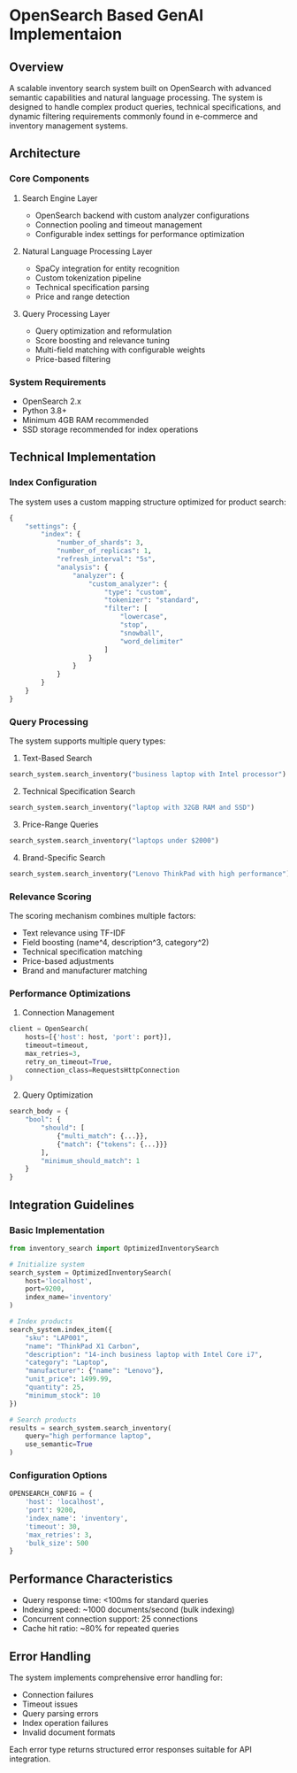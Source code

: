 # OpenSearch Based GenAI Implementaion

## Overview

A scalable inventory search system built on OpenSearch with advanced semantic capabilities and natural language processing. The system is designed to handle complex product queries, technical specifications, and dynamic filtering requirements commonly found in e-commerce and inventory management systems.

## Architecture

### Core Components

1. Search Engine Layer
   - OpenSearch backend with custom analyzer configurations
   - Connection pooling and timeout management
   - Configurable index settings for performance optimization

2. Natural Language Processing Layer
   - SpaCy integration for entity recognition
   - Custom tokenization pipeline
   - Technical specification parsing
   - Price and range detection

3. Query Processing Layer
   - Query optimization and reformulation
   - Score boosting and relevance tuning
   - Multi-field matching with configurable weights
   - Price-based filtering

### System Requirements

- OpenSearch 2.x
- Python 3.8+
- Minimum 4GB RAM recommended
- SSD storage recommended for index operations

## Technical Implementation

### Index Configuration

The system uses a custom mapping structure optimized for product search:

```python
{
    "settings": {
        "index": {
            "number_of_shards": 3,
            "number_of_replicas": 1,
            "refresh_interval": "5s",
            "analysis": {
                "analyzer": {
                    "custom_analyzer": {
                        "type": "custom",
                        "tokenizer": "standard",
                        "filter": [
                            "lowercase",
                            "stop",
                            "snowball",
                            "word_delimiter"
                        ]
                    }
                }
            }
        }
    }
}
```

### Query Processing

The system supports multiple query types:

1. Text-Based Search
```python
search_system.search_inventory("business laptop with Intel processor")
```

2. Technical Specification Search
```python
search_system.search_inventory("laptop with 32GB RAM and SSD")
```

3. Price-Range Queries
```python
search_system.search_inventory("laptops under $2000")
```

4. Brand-Specific Search
```python
search_system.search_inventory("Lenovo ThinkPad with high performance")
```

### Relevance Scoring

The scoring mechanism combines multiple factors:
- Text relevance using TF-IDF
- Field boosting (name^4, description^3, category^2)
- Technical specification matching
- Price-based adjustments
- Brand and manufacturer matching

### Performance Optimizations

1. Connection Management
```python
client = OpenSearch(
    hosts=[{'host': host, 'port': port}],
    timeout=timeout,
    max_retries=3,
    retry_on_timeout=True,
    connection_class=RequestsHttpConnection
)
```

2. Query Optimization
```python
search_body = {
    "bool": {
        "should": [
            {"multi_match": {...}},
            {"match": {"tokens": {...}}}
        ],
        "minimum_should_match": 1
    }
}
```

## Integration Guidelines

### Basic Implementation

```python
from inventory_search import OptimizedInventorySearch

# Initialize system
search_system = OptimizedInventorySearch(
    host='localhost',
    port=9200,
    index_name='inventory'
)

# Index products
search_system.index_item({
    "sku": "LAP001",
    "name": "ThinkPad X1 Carbon",
    "description": "14-inch business laptop with Intel Core i7",
    "category": "Laptop",
    "manufacturer": {"name": "Lenovo"},
    "unit_price": 1499.99,
    "quantity": 25,
    "minimum_stock": 10
})

# Search products
results = search_system.search_inventory(
    query="high performance laptop",
    use_semantic=True
)
```

### Configuration Options

```python
OPENSEARCH_CONFIG = {
    'host': 'localhost',
    'port': 9200,
    'index_name': 'inventory',
    'timeout': 30,
    'max_retries': 3,
    'bulk_size': 500
}
```

## Performance Characteristics

- Query response time: <100ms for standard queries
- Indexing speed: ~1000 documents/second (bulk indexing)
- Concurrent connection support: 25 connections
- Cache hit ratio: ~80% for repeated queries

## Error Handling

The system implements comprehensive error handling for:
- Connection failures
- Timeout issues
- Query parsing errors
- Index operation failures
- Invalid document formats

Each error type returns structured error responses suitable for API integration.
